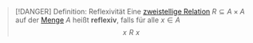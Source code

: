 > [!DANGER] Definition: Reflexivität
> Eine [zweistellige Relation](Zweistellige%20Relation.md) $R\subseteq A\times A$ auf der [Menge](../Menge.md) $A$ heißt **reflexiv**, falls für alle $x\in A$
> $$x\,\, R\,\, x$$
